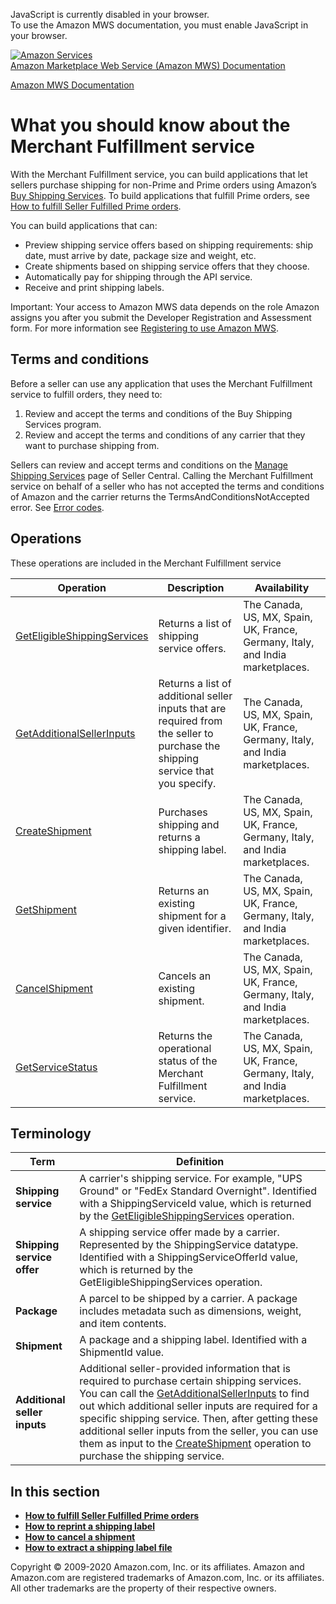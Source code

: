 <div id="MWSDX_noscript">

JavaScript is currently disabled in your browser.  
To use the Amazon MWS documentation, you must enable JavaScript in your
browser.

</div>

<div id="MWSDX_divtop">

[![Amazon
Services](https://images-na.ssl-images-amazon.com/images/G/08/mwsportal/fr_FR/amazonservices.gif "Amazon Services")](http://services.amazon.fr)  
<span id="MWSDX_titlebar">[Amazon Marketplace Web Service (Amazon MWS)
Documentation](https://developer.amazonservices.fr/gp/mws/docs.html)</span>

</div>

<div id="MWSDX_divbottom">

<div id="MWSDX_divleft">

<div id="MWSDX_toc">

</div>

</div>

<div id="MWSDX_divright">

<div id="MWSDX_content">

<span id="MWSDX_breadcrumbs">[Amazon MWS
Documentation](https://developer.amazonservices.fr/gp/mws/docs.html)</span>

<div id="MerchFulfill_Overview" class="nested0">

What you should know about the Merchant Fulfillment service
===========================================================

<div class="body">

<div class="section">

With the <span class="ph">Merchant Fulfillment service</span>, you can
build applications that let sellers purchase shipping for non-Prime and
Prime orders using Amazon’s
<a href="https://sellercentral.amazon.co.uk/gp/help/200202220" class="xref">Buy Shipping Services</a>.
To build applications that fulfill Prime orders, see
<a href="MerchFulfill_HowToUseForPrime.md" class="xref">How to fulfill Seller Fulfilled Prime orders</a>.

You can build applications that can:

-   Preview shipping service offers based on shipping requirements: ship
    date, must arrive by date, package size and weight, etc.
-   Create shipments based on shipping service offers that they choose.
-   Automatically pay for shipping through the API service.
-   Receive and print shipping labels.

<div class="note important">

<span class="importanttitle">Important:</span> Your access to <span
class="ph">Amazon MWS</span> data depends on the role Amazon assigns you
after you submit the <span class="ph">Developer Registration and
Assessment form</span>. For more information see
<a href="../dev_guide/DG_Registering.md#DG_Registering" class="xref">Registering to use Amazon MWS</a>.

</div>

</div>

<div class="section">

Terms and conditions
--------------------

Before a seller can use any application that uses the <span
class="ph">Merchant Fulfillment service</span> to fulfill orders, they
need to:

1.  Review and accept the terms and conditions of the Buy Shipping
    Services program.
2.  Review and accept the terms and conditions of any carrier that they
    want to purchase shipping from.

Sellers can review and accept terms and conditions on the
<a href="https://sellercentral.amazon.co.uk/gp/shipping-manager/terms-and-conditions.html/ref=ag_xx_cont_201950090" class="xref">Manage Shipping Services</a>
page of Seller Central. Calling the Merchant Fulfillment service on
behalf of a seller who has not accepted the terms and conditions of
Amazon and the carrier returns the <span
class="keyword parmname">TermsAndConditionsNotAccepted</span> error. See
<a href="MerchFulfill_ErrorCodes.md" class="xref">Error codes</a>.

</div>

<div class="section">

Operations
----------

These operations are included in the <span class="ph">Merchant
Fulfillment service</span>

<div class="tablenoborder">

| Operation                                                                                                                                                                                                                                | Description                                                                                                                                             | Availability                                                                                           |
|------------------------------------------------------------------------------------------------------------------------------------------------------------------------------------------------------------------------------------------|---------------------------------------------------------------------------------------------------------------------------------------------------------|--------------------------------------------------------------------------------------------------------|
| <a href="MerchFulfill_GetEligibleShippingServices.md" class="xref" title="Returns a list of shipping service offers.">GetEligibleShippingServices</a>                                                                                  | <span class="ph">Returns a list of shipping service offers.</span>                                                                                      | <span class="ph">The Canada, US, MX, Spain, UK, France, Germany, Italy, and India marketplaces.</span> |
| <a href="MerchFulfill_GetAdditionalSellerInputs.md" class="xref" title="Returns a list of additional seller inputs that are required from the seller to purchase the shipping service that you specify.">GetAdditionalSellerInputs</a> | <span class="ph">Returns a list of additional seller inputs that are required from the seller to purchase the shipping service that you specify.</span> | <span class="ph">The Canada, US, MX, Spain, UK, France, Germany, Italy, and India marketplaces.</span> |
| <a href="MerchFulfill_CreateShipment.md" class="xref">CreateShipment</a>                                                                                                                                                               | <span class="ph">Purchases shipping and returns a shipping label.</span>                                                                                | <span class="ph">The Canada, US, MX, Spain, UK, France, Germany, Italy, and India marketplaces.</span> |
| <a href="MerchFulfill_GetShipment.md" class="xref" title="Returns an existing shipment for a given identifier.">GetShipment</a>                                                                                                        | <span class="ph">Returns an existing shipment for a given identifier.</span>                                                                            | <span class="ph">The Canada, US, MX, Spain, UK, France, Germany, Italy, and India marketplaces.</span> |
| <a href="MerchFulfill_CancelShipment.md" class="xref" title="Cancels an existing shipment.">CancelShipment</a>                                                                                                                         | <span class="ph">Cancels an existing shipment.</span>                                                                                                   | <span class="ph">The Canada, US, MX, Spain, UK, France, Germany, Italy, and India marketplaces.</span> |
| <a href="../fba_outbound/MWS_GetServiceStatus.md" class="xref" title="Returns the operational status of the Fulfillment Outbound Shipment API section.">GetServiceStatus</a>                                                           | <span class="ph">Returns the operational status of the <span class="ph">Merchant Fulfillment service</span>.</span>                                     | <span class="ph">The Canada, US, MX, Spain, UK, France, Germany, Italy, and India marketplaces.</span> |

</div>

</div>

<div id="MerchFulfill_Overview__Terminology" class="section">

Terminology
-----------

<div class="tablenoborder">

| Term                         | Definition                                                                                                                                                                                                                                                                                                                                                                                                                                                                                                                                                                                                                                                                    |
|------------------------------|-------------------------------------------------------------------------------------------------------------------------------------------------------------------------------------------------------------------------------------------------------------------------------------------------------------------------------------------------------------------------------------------------------------------------------------------------------------------------------------------------------------------------------------------------------------------------------------------------------------------------------------------------------------------------------|
| **Shipping service**         | A carrier's shipping service. For example, "UPS Ground" or "FedEx Standard Overnight". Identified with a <span class="keyword parmname">ShippingServiceId</span> value, which is returned by the <a href="MerchFulfill_GetEligibleShippingServices.md" class="xref" title="Returns a list of shipping service offers.">GetEligibleShippingServices</a> operation.                                                                                                                                                                                                                                                                                                           |
| **Shipping service offer**   | <span class="ph">A shipping service offer made by a carrier.</span> Represented by the <span class="keyword parmname">ShippingService</span> datatype. Identified with a <span class="keyword parmname">ShippingServiceOfferId</span> value, which is returned by the <span class="keyword apiname">GetEligibleShippingServices</span> operation.                                                                                                                                                                                                                                                                                                                             |
| **Package**                  | A parcel to be shipped by a carrier. A package includes metadata such as dimensions, weight, and item contents.                                                                                                                                                                                                                                                                                                                                                                                                                                                                                                                                                               |
| **Shipment**                 | A package and a shipping label. Identified with a <span class="keyword parmname">ShipmentId</span> value.                                                                                                                                                                                                                                                                                                                                                                                                                                                                                                                                                                     |
| **Additional seller inputs** | Additional seller-provided information that is required to purchase certain shipping services. You can call the <a href="MerchFulfill_GetAdditionalSellerInputs.md" class="xref" title="Returns a list of additional seller inputs that are required from the seller to purchase the shipping service that you specify.">GetAdditionalSellerInputs</a> to find out which additional seller inputs are required for a specific shipping service. Then, after getting these additional seller inputs from the seller, you can use them as input to the <a href="MerchFulfill_CreateShipment.md" class="xref">CreateShipment</a> operation to purchase the shipping service. |

</div>

</div>

</div>

<div class="related-links">

In this section
---------------

-   **[How to fulfill Seller Fulfilled Prime
    orders](../merch_fulfill/MerchFulfill_HowToUseForPrime.md)**  
-   **[How to reprint a shipping
    label](../merch_fulfill/MerchFulfill_HowToGetNewShippingLabel.md)**  
-   **[How to cancel a
    shipment](../merch_fulfill/MerchFulfill_HowToCancelShipment.md)**  
-   **[How to extract a shipping label
    file](../merch_fulfill/MerchFulfill_HowToExtractShippingLabel.md)**  

</div>

</div>

<div id="MWSDX_footer">

Copyright © 2009-2020 Amazon.com, Inc. or its affiliates. Amazon and
Amazon.com are registered trademarks of Amazon.com, Inc. or its
affiliates. All other trademarks are the property of their respective
owners.

</div>

</div>

</div>

<div style="clear: both;">

</div>

</div>

